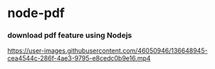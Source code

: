 # node-pdf
### download pdf feature using Nodejs


https://user-images.githubusercontent.com/46050946/136648945-cea4544c-286f-4ae3-9795-e8cedc0b9e16.mp4
